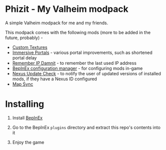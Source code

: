 # Phizit - My Valheim modpack

A simple Valheim modpack for me and my friends.

This modpack comes with the following mods (more to be added in the future, probably) -

- [Custom Textures](https://www.nexusmods.com/valheim/mods/48)
- [Immersive Portals](https://www.nexusmods.com/valheim/mods/268) - various portal improvements, such as shortened portal delay
- [Remember IP Damnit](https://www.nexusmods.com/valheim/mods/41) - to remember the last used IP address
- [BepInEx configuration manager](https://github.com/BepInEx/BepInEx.ConfigurationManager) - for configuring mods in-game
- [Nexus Update Check](https://www.nexusmods.com/valheim/mods/102) - to notify the user of updated versions of installed mods, if they have a Nexus ID configured
- [Map Sync](https://www.nexusmods.com/valheim/mods/42)

# Installing

1. Install [BepInEx](https://valheim.thunderstore.io/package/denikson/BepInExPack_Valheim/)

2. Go to the BepInEx `plugins` directory and extract this repo's contents into it

3. Enjoy the game

